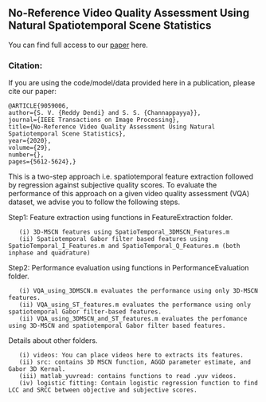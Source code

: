 ## No-Reference Video Quality Assessment Using Natural Spatiotemporal Scene Statistics
You can find full access to our [paper](https://ieeexplore.ieee.org/abstract/document/9059006/) here.

### Citation: 
If you are using the code/model/data provided here in a publication, please cite our paper:
    
    @ARTICLE{9059006,
    author={S. V. {Reddy Dendi} and S. S. {Channappayya}},
    journal={IEEE Transactions on Image Processing},
    title={No-Reference Video Quality Assessment Using Natural Spatiotemporal Scene Statistics},
    year={2020},
    volume={29},
    number={},
    pages={5612-5624},}

This is a two-step approach i.e. spatiotemporal feature extraction followed by regression against subjective quality scores. To evaluate the performance of this approach on a given video quality assessment (VQA) dataset, we advise you to follow the following steps.

Step1: Feature extraction using functions in FeatureExtraction folder. 

       (i) 3D-MSCN features using SpatioTemporal_3DMSCN_Features.m
       (ii) Spatiotemporal Gabor filter based features using SpatioTemporal_I_Features.m and SpatioTemporal_Q_Features.m (both inphase and quadrature)
       
Step2: Performance evaluation using functions in PerformanceEvaluation folder.

       (i) VQA_using_3DMSCN.m evaluates the performance using only 3D-MSCN features.
       (ii) VQA_using_ST_features.m evaluates the performance using only spatiotemporal Gabor filter-based features.
       (ii) VQA_using_3DMSCN_and_ST_features.m evaluates the perfomance using 3D-MSCN and spatiotemporal Gabor filter based features.

Details about other folders.

       (i) videos: You can place videos here to extracts its features.
       (ii) src: contains 3D MSCN function, AGGD parameter estimate, and Gabor 3D Kernal.
       (iii) matlab_yuvread: contains functions to read .yuv videos.
       (iv) logistic fitting: Contain logistic regression function to find LCC and SRCC between objective and subjective scores.
